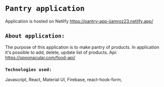 # `Pantry application`
Application is hosted on Netlify https://pantry-app-jjamroz23.netlify.app/

## `About application:`
The purpose of this application is to make pantry of products. In application it's possible to add, delete, update list of products.
Api: https://spoonacular.com/food-api/

### `Technologies used:`
Javascript, React, Material UI, Firebase, react-hook-form, 



